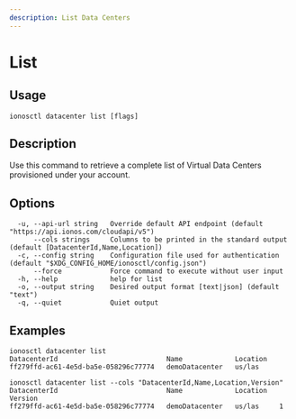 ```yaml
---
description: List Data Centers
---
```


# List

## Usage

```text
ionosctl datacenter list [flags]
```

## Description

Use this command to retrieve a complete list of Virtual Data Centers provisioned under your account.

## Options

```text
  -u, --api-url string   Override default API endpoint (default "https://api.ionos.com/cloudapi/v5")
      --cols strings     Columns to be printed in the standard output (default [DatacenterId,Name,Location])
  -c, --config string    Configuration file used for authentication (default "$XDG_CONFIG_HOME/ionosctl/config.json")
      --force            Force command to execute without user input
  -h, --help             help for list
  -o, --output string    Desired output format [text|json] (default "text")
  -q, --quiet            Quiet output
```

## Examples

```text
ionosctl datacenter list 
DatacenterId                           Name             Location
ff279ffd-ac61-4e5d-ba5e-058296c77774   demoDatacenter   us/las

ionosctl datacenter list --cols "DatacenterId,Name,Location,Version"
DatacenterId                           Name             Location   Version
ff279ffd-ac61-4e5d-ba5e-058296c77774   demoDatacenter   us/las     1
```

